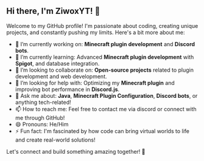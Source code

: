 ## Hi there, I'm ZiwoxYT! 👋

Welcome to my GitHub profile! I'm passionate about coding, creating unique projects, and constantly pushing my limits. Here's a bit more about me:

- 🔭 I’m currently working on: **Minecraft plugin development** and **Discord bots**.
- 🌱 I’m currently learning: Advanced **Minecraft plugin development** with **Spigot**, and database integration.
- 👯 I’m looking to collaborate on: **Open-source projects** related to plugin development and web development.
- 🤔 I’m looking for help with: Optimizing my **Minecraft plugin** and improving bot performance in **Discord.js**.
- 💬 Ask me about: **Java**, **Minecraft Plugin Configuration**, **Discord bots**, or anything tech-related!
- 📫 How to reach me: Feel free to contact me via discord or connect with me through GitHub!
- 😄 Pronouns: He/Him
- ⚡ Fun fact: I'm fascinated by how code can bring virtual worlds to life and create real-world solutions! 

Let's connect and build something amazing together! 🚀
